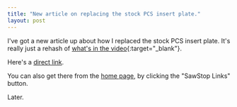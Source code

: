 ```yaml
---
title: "New article on replacing the stock PCS insert plate."
layout: post
---
```

I've got a new article up about how I replaced the stock PCS insert plate. It's really just a rehash of [what's in the video](https://youtu.be/GTVLeeUJFHI?t=529){:target="_blank"}.

Here's a [direct link](/sawstop/pcs/insert/stock/replace/).

You can also get there from the [home page](/), by clicking the "SawStop Links" button.

Later.
